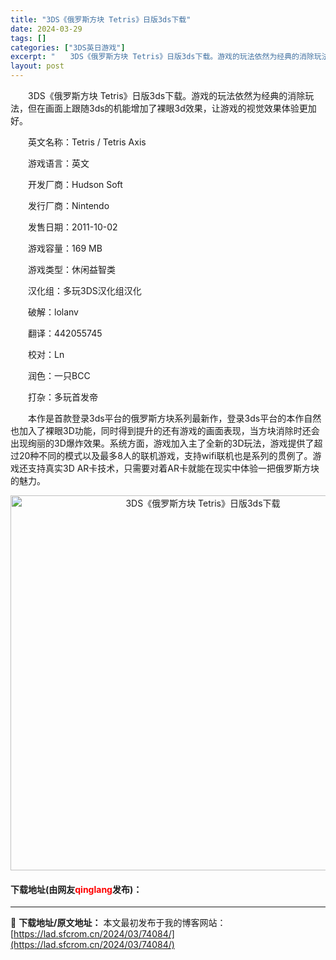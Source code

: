 ```yaml
---
title: "3DS《俄罗斯方块 Tetris》日版3ds下载"
date: 2024-03-29
tags: []
categories: ["3DS英日游戏"]
excerpt: "　　3DS《俄罗斯方块 Tetris》日版3ds下载。游戏的玩法依然为经典的消除玩法，但在画面上跟随3ds的机能增加了裸眼3d效果，让游戏的视觉效果体验更加好。 　　英文名称：Tetris / Tetris Axis 　　游戏语言：英文 　　开发厂商：Hudson Soft 　　发行厂商：Ninte&hellip;"
layout: post
---
```


 <p>　　3DS《俄罗斯方块 Tetris》日版3ds下载。游戏的玩法依然为经典的消除玩法，但在画面上跟随3ds的机能增加了裸眼3d效果，让游戏的视觉效果体验更加好。</p> <p>　　英文名称：Tetris / Tetris Axis</p> <p>　　游戏语言：英文</p> <p>　　开发厂商：Hudson Soft</p> <p>　　发行厂商：Nintendo</p> <p>　　发售日期：2011-10-02</p> <p>　　游戏容量：169 MB</p> <p>　　游戏类型：休闲益智类</p> <p>　　汉化组：多玩3DS汉化组汉化</p> <p>　　破解：lolanv</p> <p>　　翻译：442055745</p> <p>　　校对：Ln</p> <p>　　润色：一只BCC</p> <p>　　打杂：多玩首发帝</p> <p>　　本作是首款登录3ds平台的俄罗斯方块系列最新作，登录3ds平台的本作自然也加入了裸眼3D功能，同时得到提升的还有游戏的画面表现，当方块消除时还会出现绚丽的3D爆炸效果。系统方面，游戏加入主了全新的3D玩法，游戏提供了超过20种不同的模式以及最多8人的联机游戏，支持wifi联机也是系列的贯例了。游戏还支持真实3D AR卡技术，只需要对着AR卡就能在现实中体验一把俄罗斯方块的魅力。</p> <p align="center"><img align="" border="0" src="https://lad.sfcrom.cn/wp-content/uploads/2024/03/20240329_660628cb731c3.jpg" width="600" alt="3DS《俄罗斯方块 Tetris》日版3ds下载" /></p> <p><h4>下载地址(由网友<font color="red">qinglang</font>发布)：</h4></p> 

---
📖 **下载地址/原文地址：** 本文最初发布于我的博客网站：[https://lad.sfcrom.cn/2024/03/74084/](https://lad.sfcrom.cn/2024/03/74084/)
